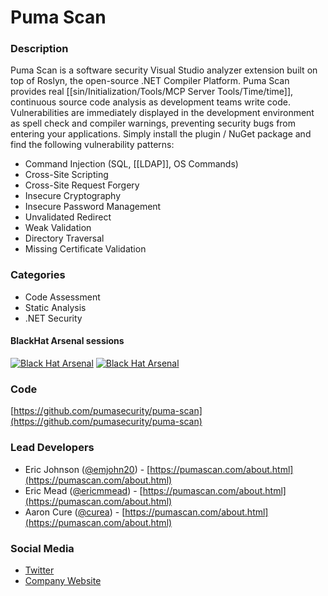 # Puma Scan

### Description
Puma Scan is a software security Visual Studio analyzer extension built on top of Roslyn, the open-source .NET Compiler Platform. Puma Scan provides real [[sin/Initialization/Tools/MCP Server Tools/Time/time]], continuous source code analysis as development teams write code. Vulnerabilities are immediately displayed in the development environment as spell check and compiler warnings, preventing security bugs from entering your applications. Simply install the plugin / NuGet package and find the following vulnerability patterns:
* Command Injection (SQL, [[LDAP]], OS Commands)
* Cross-Site Scripting
* Cross-Site Request Forgery
* Insecure Cryptography
* Insecure Password Management
* Unvalidated Redirect
* Weak Validation
* Directory Traversal
* Missing Certificate Validation

### Categories
* Code Assessment
* Static Analysis
* .NET Security

#### BlackHat Arsenal sessions

[![Black Hat Arsenal](https://rawgit.com/toolswatch/badges/master/arsenal/asia/2017.svg)](https://www.toolswatch.org/2017/02/the-black-hat-arsenal-asia-2017-great-line-up/)
[![Black Hat Arsenal](https://rawgit.com/toolswatch/badges/master/arsenal/usa/2017.svg)](https://www.toolswatch.org/2017/06/the-black-hat-arsenal-usa-2017-phenomenal-line-up-announced/)

              
### Code 
[https://github.com/pumasecurity/puma-scan](https://github.com/pumasecurity/puma-scan)

### Lead Developers
* Eric Johnson ([@emjohn20](https://twitter.com/emjohn20)) - [https://pumascan.com/about.html](https://pumascan.com/about.html)
* Eric Mead ([@ericmmead](https://twitter.com/ericmmead)) - [https://pumascan.com/about.html](https://pumascan.com/about.html)
* Aaron Cure ([@curea](https://twitter.com/curea)) - [https://pumascan.com/about.html](https://pumascan.com/about.html)

### Social Media 
* [Twitter](https://twitter.com/puma_scan)
* [Company Website](https://pumascan.com/) 
